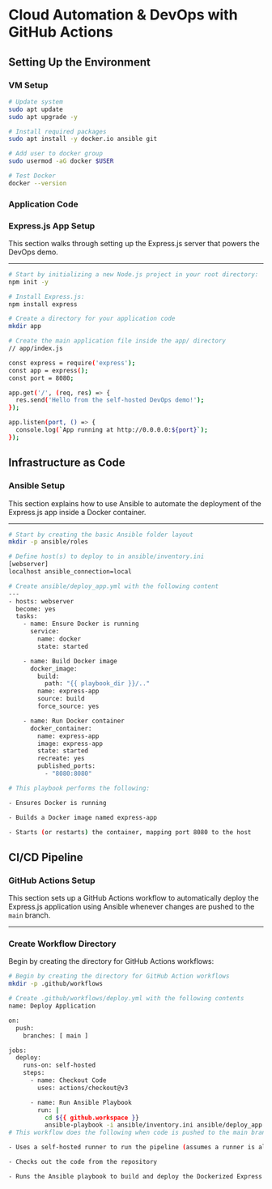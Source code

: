 
# Cloud Automation & DevOps with GitHub Actions

## Setting Up the Environment

### VM Setup
```bash
# Update system
sudo apt update
sudo apt upgrade -y

# Install required packages
sudo apt install -y docker.io ansible git

# Add user to docker group
sudo usermod -aG docker $USER

# Test Docker
docker --version
```

### Application Code  
### Express.js App Setup

This section walks through setting up the Express.js server that powers the DevOps demo.

---

```bash
# Start by initializing a new Node.js project in your root directory:
npm init -y

# Install Express.js:
npm install express

# Create a directory for your application code
mkdir app

# Create the main application file inside the app/ directory
// app/index.js

const express = require('express');
const app = express();
const port = 8080;

app.get('/', (req, res) => {
  res.send('Hello from the self-hosted DevOps demo!');
});

app.listen(port, () => {
  console.log(`App running at http://0.0.0.0:${port}`);
});

```

## Infrastructure as Code  
### Ansible Setup

This section explains how to use Ansible to automate the deployment of the Express.js app inside a Docker container.

---

```bash
# Start by creating the basic Ansible folder layout
mkdir -p ansible/roles

# Define host(s) to deploy to in ansible/inventory.ini
[webserver]
localhost ansible_connection=local

# Create ansible/deploy_app.yml with the following content
---
- hosts: webserver
  become: yes
  tasks:
    - name: Ensure Docker is running
      service:
        name: docker
        state: started

    - name: Build Docker image
      docker_image:
        build:
          path: "{{ playbook_dir }}/.."
        name: express-app
        source: build
        force_source: yes

    - name: Run Docker container
      docker_container:
        name: express-app
        image: express-app
        state: started
        recreate: yes
        published_ports:
          - "8080:8080"

# This playbook performs the following:

- Ensures Docker is running

- Builds a Docker image named express-app

- Starts (or restarts) the container, mapping port 8080 to the host
```

## CI/CD Pipeline  
### GitHub Actions Setup

This section sets up a GitHub Actions workflow to automatically deploy the Express.js application using Ansible whenever changes are pushed to the `main` branch.

---

### Create Workflow Directory

Begin by creating the directory for GitHub Actions workflows:

```bash
# Begin by creating the directory for GitHub Action workflows
mkdir -p .github/workflows

# Create .github/workflows/deploy.yml with the following contents 
name: Deploy Application

on:
  push:
    branches: [ main ]

jobs:
  deploy:
    runs-on: self-hosted
    steps:
      - name: Checkout Code
        uses: actions/checkout@v3

      - name: Run Ansible Playbook
        run: |
          cd ${{ github.workspace }}
          ansible-playbook -i ansible/inventory.ini ansible/deploy_app.yml -vv
# This workflow does the following when code is pushed to the main branch:

- Uses a self-hosted runner to run the pipeline (assumes a runner is already set up)

- Checks out the code from the repository

- Runs the Ansible playbook to build and deploy the Dockerized Express.js app

```
